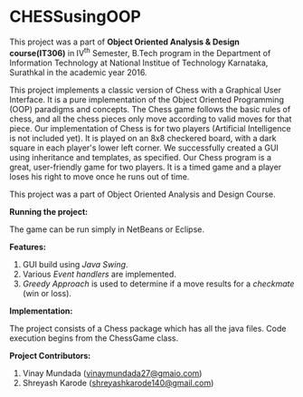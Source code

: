 # CHESSusingOOP
This project was a part of **Object Oriented Analysis & Design course(IT306)** in IV<sup>th</sup> Semester, B.Tech program in the Department of Information Technology at National Institue of Technology Karnataka, Surathkal in the academic year 2016.

This project implements a classic version of Chess with a Graphical User Interface. It is a pure implementation of the Object Oriented Programming (OOP) paradigms and concepts. The Chess game follows the basic rules of chess, and all the chess pieces only move according to valid moves for that piece. Our implementation of Chess is for two players (Artificial Intelligence is not included yet). It is played on an 8x8 checkered board, with a dark square in each player's lower left corner. We successfully created a GUI using inheritance and templates, as specified. Our Chess program is a great, user-friendly game for two players. It is a timed game and a player loses his right to move once he runs out of time.

This project was a part of Object Oriented Analysis and Design Course.

**Running the project:**

The game can be run simply in NetBeans or Eclipse.

**Features:**

1. GUI build using _Java Swing_.
2. Various _Event handlers_ are implemented.
3. _Greedy Approach_ is used to determine if a move results for a _checkmate_ (win or loss).

**Implementation:**

The project consists of a Chess package which has all the java files. Code execution begins from the ChessGame class. 


**Project Contributors:**

1. Vinay Mundada (vinaymundada27@gmaio.com)
2. Shreyash Karode (shreyashkarode140@gmail.com)
